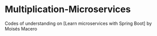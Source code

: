# Multiplication-Microservices

Codes of understanding on [Learn microservices with Spring Boot] by Moisés Macero
